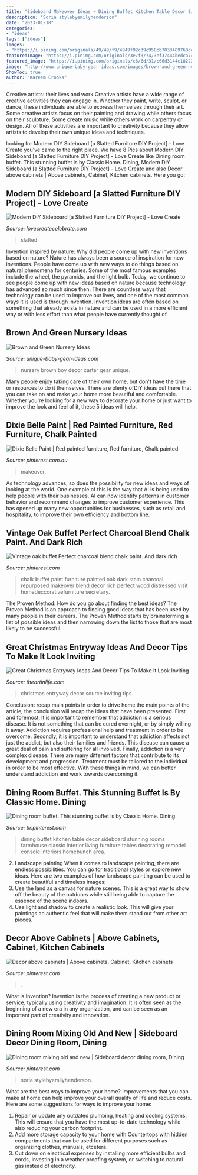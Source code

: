 ```yaml
---
title: "Sideboard Makeover Ideas ~ Dining Buffet Kitchen Table Decor Sideboard Stunning Rooms Farmhouse Classic Interior Living Furniture Tables Decorating Remodel Console Interiors Homebunch Area"
description: "Soria stylebyemilyhenderson"
date: "2023-01-18"
categories:
- "ideas"
tags: ["ideas"]
images:
- "https://i.pinimg.com/originals/49/49/f9/4949f92c39c958cb7033489768ddd59f.jpg"
featuredImage: "https://i.pinimg.com/originals/3e/f3/74/3ef37444bedca7cd2711ffe686d21184.jpg"
featured_image: "https://i.pinimg.com/originals/c6/6d/31/c66d3144c182227a7202c9cd1f423006.jpg"
image: "http://www.unique-baby-gear-ideas.com/images/brown-and-green-nursery-ideas-21393262.jpg"
ShowToc: true
author: "Kareem Crooks"
---
```



Creative artists: their lives and work
Creative artists have a wide range of creative activities they can engage in. Whether they paint, write, sculpt, or dance, these individuals are able to express themselves through their art. Some creative artists focus on their painting and drawing while others focus on their sculpture. Some create music while others work on carpentry or design. All of these activities are important to creativity because they allow artists to develop their own unique ideas and techniques.

	

		
looking for Modern DIY Sideboard [a Slatted Furniture DIY Project] - Love Create you've came to the right place. We have 8 Pics about Modern DIY Sideboard [a Slatted Furniture DIY Project] - Love Create like Dining room buffet. This stunning buffet is by Classic Home. Dining, Modern DIY Sideboard [a Slatted Furniture DIY Project] - Love Create and also Decor above cabinets | Above cabinets, Cabinet, Kitchen cabinets. Here you go:
		
    
## Modern DIY Sideboard [a Slatted Furniture DIY Project] - Love Create

<img loading=lazy src="https://lovecreatecelebrate.com/wp-content/uploads/2020/09/modern-DIY-sideboard.jpg" onerror="this.onerror=null;this.src='https://tse2.mm.bing.net/th?id=OIP.AwEp2Z_N9T_l_7fCM3Q4pwHaLH&amp;pid=15.1';" alt="Modern DIY Sideboard [a Slatted Furniture DIY Project] - Love Create">

_Source: lovecreatecelebrate.com_

>slatted. 

	

Invention inspired by nature: Why did people come up with new inventions based on nature?
Nature has always been a source of inspiration for new inventions. People have come up with new ways to do things based on natural phenomena for centuries. Some of the most famous examples include the wheel, the pyramids, and the light bulb. Today, we continue to see people come up with new ideas based on nature because technology has advanced so much since then. There are countless ways that technology can be used to improve our lives, and one of the most common ways it is used is through invention. Invention ideas are often based on something that already exists in nature and can be used in a more efficient way or with less effort than what people have currently thought of.

    
## Brown And Green Nursery Ideas

<img loading=lazy src="http://www.unique-baby-gear-ideas.com/images/brown-and-green-nursery-ideas-21393262.jpg" onerror="this.onerror=null;this.src='https://tse3.mm.bing.net/th?id=OIP.Do2_xNd5gBwQMkT-cYm9PAHaFC&amp;pid=15.1';" alt="Brown and Green Nursery Ideas">

_Source: unique-baby-gear-ideas.com_

>nursery brown boy decor carter gear unique. 

	

Many people enjoy taking care of their own home, but don't have the time or resources to do it themselves. There are plenty ofDIY ideas out there that you can take on and make your home more beautiful and comfortable. Whether you're looking for a new way to decorate your home or just want to improve the look and feel of it, these 5 ideas will help.

    
## Dixie Belle Paint | Red Painted Furniture, Red Furniture, Chalk Painted

<img loading=lazy src="https://i.pinimg.com/originals/c6/6d/31/c66d3144c182227a7202c9cd1f423006.jpg" onerror="this.onerror=null;this.src='https://tse2.mm.bing.net/th?id=OIP.qGGP_htS5qUsMan0wXpP6gHaII&amp;pid=15.1';" alt="Dixie Belle Paint | Red painted furniture, Red furniture, Chalk painted">

_Source: pinterest.com.au_

>makeover. 

	

As technology advances, so does the possibility for new ideas and ways of looking at the world. One example of this is the way that AI is being used to help people with their businesses. AI can now identify patterns in customer behavior and recommend changes to improve customer experience. This has opened up many new opportunities for businesses, such as retail and hospitality, to improve their own efficiency and bottom line.

    
## Vintage Oak Buffet Perfect Charcoal Blend Chalk Paint. And Dark Rich

<img loading=lazy src="https://i.pinimg.com/originals/a0/3a/a1/a03aa1a26fc600df94c39840c186024c.jpg" onerror="this.onerror=null;this.src='https://tse1.mm.bing.net/th?id=OIP.MlonncQRxQUnePd2tezz_wHaHD&amp;pid=15.1';" alt="Vintage oak buffet Perfect charcoal blend chalk paint. And dark rich">

_Source: pinterest.com_

>chalk buffet paint furniture painted oak dark stain charcoal repurposed makeover blend decor rich perfect wood distressed visit homedeccorativefurniture secretary. 

	

The Proven Method: How do you go about finding the best ideas?
The Proven Method is an approach to finding good ideas that has been used by many people in their careers. The Proven Method starts by brainstorming a list of possible ideas and then narrowing down the list to those that are most likely to be successful.

    
## Great Christmas Entryway Ideas And Decor Tips To Make It Look Inviting

<img loading=lazy src="http://theartinlife.com/wp-content/uploads/2017/11/Christmas-Entryway-8-The-ART-In-LIFE.jpg" onerror="this.onerror=null;this.src='https://tse3.mm.bing.net/th?id=OIP.SXXN3MSly_ijy31QpcIX0wHaLH&amp;pid=15.1';" alt="Great Christmas Entryway Ideas And Decor Tips To Make It Look Inviting">

_Source: theartinlife.com_

>christmas entryway decor source inviting tips. 

	

Conclusion: recap main points
In order to drive home the main points of the article, the conclusion will recap the ideas that have been presented. First and foremost, it is important to remember that addiction is a serious disease. It is not something that can be cured overnight, or by simply willing it away. Addiction requires professional help and treatment in order to be overcome. Secondly, it is important to understand that addiction affects not just the addict, but also their families and friends. This disease can cause a great deal of pain and suffering for all involved. Finally, addiction is a very complex disease. There are many different factors that contribute to its development and progression. Treatment must be tailored to the individual in order to be most effective. With these things in mind, we can better understand addiction and work towards overcoming it.

    
## Dining Room Buffet. This Stunning Buffet Is By Classic Home. Dining

<img loading=lazy src="https://i.pinimg.com/originals/3e/f3/74/3ef37444bedca7cd2711ffe686d21184.jpg" onerror="this.onerror=null;this.src='https://tse2.mm.bing.net/th?id=OIP.plF_RCGHeU2rGUmMxD3r9AHaLH&amp;pid=15.1';" alt="Dining room buffet. This stunning buffet is by Classic Home. Dining">

_Source: br.pinterest.com_

>dining buffet kitchen table decor sideboard stunning rooms farmhouse classic interior living furniture tables decorating remodel console interiors homebunch area. 

	

2. Landscape painting
When it comes to landscape painting, there are endless possibilities. You can go for traditional styles or explore new ideas. Here are two examples of how landscape painting can be used to create beautiful and timeless images: 
2. Use the land as a canvas for nature scenes. This is a great way to show off the beauty of the outdoors while still being able to capture the essence of the scene indoors.
3. Use light and shadow to create a realistic look. This will give your paintings an authentic feel that will make them stand out from other art pieces.

    
## Decor Above Cabinets | Above Cabinets, Cabinet, Kitchen Cabinets

<img loading=lazy src="https://i.pinimg.com/originals/49/49/f9/4949f92c39c958cb7033489768ddd59f.jpg" onerror="this.onerror=null;this.src='https://tse4.mm.bing.net/th?id=OIP.me1qSgpMlFwIYS-Oi-k_kQHaJ4&amp;pid=15.1';" alt="Decor above cabinets | Above cabinets, Cabinet, Kitchen cabinets">

_Source: pinterest.com_

>. 

	

What is Invention?
Invention is the process of creating a new product or service, typically using creativity and imagination. It is often seen as the beginning of a new era in any organization, and can be seen as an important part of creativity and innovation.

    
## Dining Room Mixing Old And New | Sideboard Decor Dining Room, Dining

<img loading=lazy src="https://i.pinimg.com/originals/22/32/2d/22322d318c91130fb011c88da1f88c7a.jpg" onerror="this.onerror=null;this.src='https://tse1.mm.bing.net/th?id=OIP.txIiadRZH2kzLOMGPapjXAHaLH&amp;pid=15.1';" alt="Dining room mixing old and new | Sideboard decor dining room, Dining">

_Source: pinterest.com_

>soria stylebyemilyhenderson. 

	

What are the best ways to improve your home?
Improvements that you can make at home can help improve your overall quality of life and reduce costs. Here are some suggestions for ways to improve your home: 
1. Repair or update any outdated plumbing, heating and cooling systems. This will ensure that you have the most up-to-date technology while also reducing your carbon footprint. 
2. Add more storage capacity to your home with Countertops with hidden compartments that can be used for different purposes such as organizing clothes, manuals, etcetera. 
3. Cut down on electrical expenses by installing more efficient bulbs and cords, investing in a weather proofing system, or switching to natural gas instead of electricity. 


